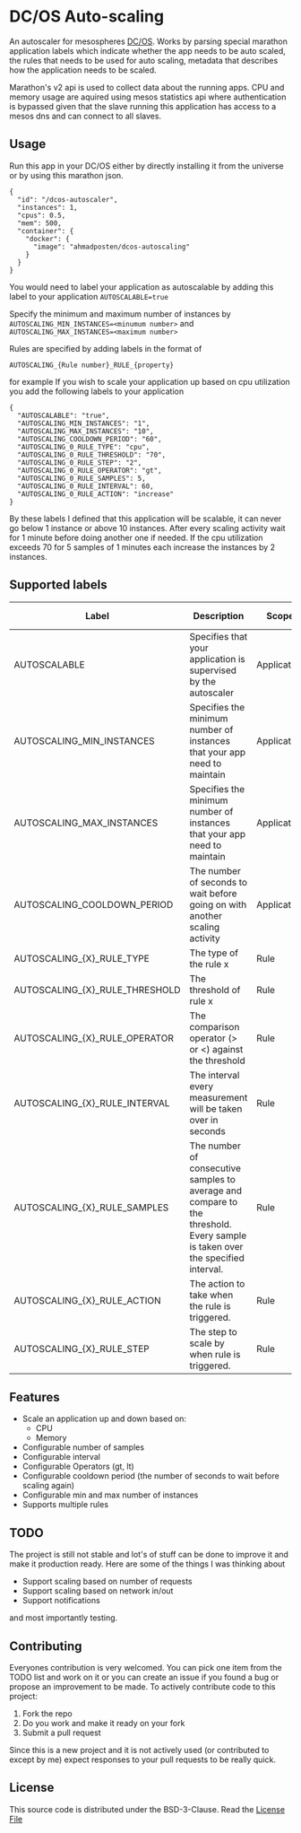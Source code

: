 # DC/OS Auto-scaling

An autoscaler for mesospheres [DC/OS](https://dcos.io/). Works by parsing special marathon application labels which indicate whether the app needs to be auto scaled, the rules that needs to be used for auto scaling, metadata that describes how the application needs to be scaled.

Marathon's v2 api is used to collect data about the running apps. CPU and memory usage are aquired using mesos statistics api where authentication is bypassed given that the slave running this application has access to a mesos dns and can connect to all slaves.

## Usage
Run this app in your DC/OS either by directly installing it from the universe or by using this marathon json.
```
{
  "id": "/dcos-autoscaler",
  "instances": 1,
  "cpus": 0.5,
  "mem": 500,
  "container": {
    "docker": {
      "image": "ahmadposten/dcos-autoscaling"
    }
  }
}
```

You would need to label your application as autoscalable by adding this label to your application
`AUTOSCALABLE=true`

Specify the minimum and maximum number of instances by
`AUTOSCALING_MIN_INSTANCES=<minumum number>` and `AUTOSCALING_MAX_INSTANCES=<maximum number>`

Rules are specified by adding labels in the format of

`AUTOSCALING_{Rule number}_RULE_{property}`

for example If you wish to scale your application up based on cpu utilization you add the following labels to your application
```
{
  "AUTOSCALABLE": "true",
  "AUTOSCALING_MIN_INSTANCES": "1",
  "AUTOSCALING_MAX_INSTANCES": "10",
  "AUTOSCALING_COOLDOWN_PERIOD": "60",
  "AUTOSCALING_0_RULE_TYPE": "cpu",
  "AUTOSCALING_0_RULE_THRESHOLD": "70",
  "AUTOSCALING_0_RULE_STEP": "2",
  "AUTOSCALING_0_RULE_OPERATOR": "gt",
  "AUTOSCALING_0_RULE_SAMPLES": 5,
  "AUTOSCALING_0_RULE_INTERVAL": 60,
  "AUTOSCALING_0_RULE_ACTION": "increase"
}
```

By these labels I defined that this application will be scalable, it can never go below 1 instance or above 10 instances. After every scaling activity wait for 1 minute before doing another one if needed. If the cpu utilization exceeds 70 for 5 samples of 1 minutes each increase the instances by 2 instances.


## Supported labels

| Label                          | Description                                                                                                                     | Scope       | Possible values    |
|--------------------------------|---------------------------------------------------------------------------------------------------------------------------------|-------------|--------------------|
| AUTOSCALABLE                   | Specifies that your application is supervised by the autoscaler                                                                 | Application | Boolean            |
| AUTOSCALING_MIN_INSTANCES      | Specifies the minimum number of instances that your app need to maintain                                                        | Application | Integer            |
| AUTOSCALING_MAX_INSTANCES      | Specifies the minimum number of instances that your app need to maintain                                                        | Application | Integer            |
| AUTOSCALING_COOLDOWN_PERIOD    | The number of seconds to wait before going on with another scaling activity                                                     | Application | Integer            |
| AUTOSCALING_{X}_RULE_TYPE      | The type of the rule x                                                                                                          | Rule        | cpu, memory        |
| AUTOSCALING_{X}_RULE_THRESHOLD | The threshold of rule x                                                                                                         | Rule        | Double             |
| AUTOSCALING_{X}_RULE_OPERATOR  | The comparison operator (> or <) against the threshold                                                                          | Rule        | gt, lt             |
| AUTOSCALING_{X}_RULE_INTERVAL  | The interval every measurement will be taken over in seconds                                                                    | Rule        | Integer            |
| AUTOSCALING_{X}_RULE_SAMPLES   | The number of consecutive samples to average  and compare to the threshold.  Every sample is taken over the specified interval. | Rule        | Integer            |
| AUTOSCALING_{X}_RULE_ACTION    | The action to take when the rule is triggered.                                                                                  | Rule        | increase, decrease |
| AUTOSCALING_{X}_RULE_STEP    | The step to scale by when rule is triggered.                                                                                  | Rule        | Integer |


## Features
- Scale an application up and down based on:
  - CPU
  - Memory
- Configurable number of samples
- Configurable interval
- Configurable Operators (gt, lt)
- Configurable cooldown period (the number of seconds to wait before scaling again)
- Configurable min and max number of instances
- Supports multiple rules

## TODO
The project is still not stable and lot's of stuff can be done to improve it and make it production ready. Here are some of the things I was thinking about
- Support scaling based on number of requests
- Support scaling based on network in/out
- Support notifications

and most importantly testing.

## Contributing
Everyones contribution is very welcomed. You can pick one item from the TODO list and work on it or you can create an issue if you found a bug or propose an improvement to be made. To actively contribute code to this project:
1. Fork the repo
2. Do you work and make it ready on your fork
3. Submit a pull request

Since this is a new project and it is not actively used (or contributed to except by me) expect responses to your pull requests to be really quick.

## License
This source code is distributed under the BSD-3-Clause. Read the [License File](LICENSE.md)


